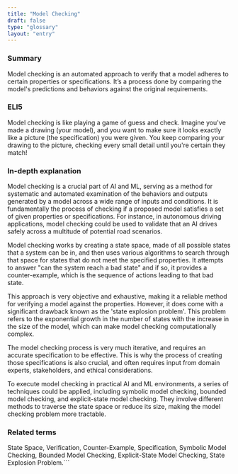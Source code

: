 ```yaml
---
title: "Model Checking"
draft: false
type: "glossary"
layout: "entry"
---
```


### Summary
Model checking is an automated approach to verify that a model adheres to certain properties or specifications. It’s a process done by comparing the model's predictions and behaviors against the original requirements.

### ELI5
Model checking is like playing a game of guess and check. Imagine you've made a drawing (your model), and you want to make sure it looks exactly like a picture (the specification) you were given. You keep comparing your drawing to the picture, checking every small detail until you're certain they match!

### In-depth explanation
Model checking is a crucial part of AI and ML, serving as a method for systematic and automated examination of the behaviors and outputs generated by a model across a wide range of inputs and conditions. It is fundamentally the process of checking if a proposed model satisfies a set of given properties or specifications. For instance, in autonomous driving applications, model checking could be used to validate that an AI drives safely across a multitude of potential road scenarios.

Model checking works by creating a state space, made of all possible states that a system can be in, and then uses various algorithms to search through that space for states that do not meet the specified properties. It attempts to answer "can the system reach a bad state" and if so, it provides a counter-example, which is the sequence of actions leading to that bad state.

This approach is very objective and exhaustive, making it a reliable method for verifying a model against the properties. However, it does come with a significant drawback known as the 'state explosion problem'. This problem refers to the exponential growth in the number of states with the increase in the size of the model, which can make model checking computationally complex.

The model checking process is very much iterative, and requires an accurate specification to be effective. This is why the process of creating those specifications is also crucial, and often requires input from domain experts, stakeholders, and ethical considerations.

To execute model checking in practical AI and ML environments, a series of techniques could be applied, including symbolic model checking, bounded model checking, and explicit-state model checking. They involve different methods to traverse the state space or reduce its size, making the model checking problem more tractable.

### Related terms
State Space, Verification, Counter-Example, Specification, Symbolic Model Checking, Bounded Model Checking, Explicit-State Model Checking, State Explosion Problem.```

